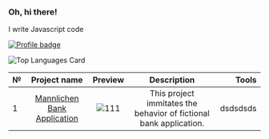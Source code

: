 ### Oh, hi there!

I write Javascript code

[![Profile badge](https://www.codewars.com/users/localheader/badges/large)](https://www.codewars.com/users/localheader)

![Top Languages Card](https://github-readme-stats.vercel.app/api/top-langs/?username=localhead&theme=gruvbox)

| № |Project name|Preview|Description|Tools|
| - |:-------:|:-------------------:|:------------------:| ----:|
| 1 |  [Mannlichen Bank Application](https://github.com/localhead/Mannlichen-Bank-App)| ![111](https://user-images.githubusercontent.com/33180512/181349622-88c58d27-d6f4-45e2-8377-17bdd82713c6.png)| This project immitates the behavior of fictional bank application. |dsdsdsds |

